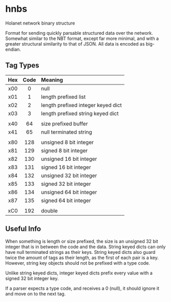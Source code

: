 # hnbs
Holanet network binary structure

Format for sending quickly parsable structured data over the network. Somewhat
similar to the NBT format, except far more minimal, and with a greater
structural similarity to that of JSON. All data is encoded as big-endian.

## Tag Types

| Hex | Code | Meaning                            | 
| :-: | :--: | :------                            |
| x00 | 0    | null                               |
| x01 | 1    | length prefixed list               |
| x02 | 2    | length prefixed integer keyed dict |
| x03 | 3    | length prefixed string keyed dict  |
|     |      |                                    |
| x40 | 64   | size prefixed buffer               |
| x41 | 65   | null terminated string             |
|     |      |                                    |
| x80 | 128  | unsigned 8 bit integer             |
| x81 | 129  | signed 8 bit integer               |
| x82 | 130  | unsigned 16 bit integer            |
| x83 | 131  | signed 16 bit integer              |
| x84 | 132  | unsigned 32 bit integer            |
| x85 | 133  | signed 32 bit integer              |
| x86 | 134  | unsigned 64 bit integer            |
| x87 | 135  | signed 64 bit integer              |
|     |      |                                    |
| xC0 | 192  | double                             |

## Useful Info

When something is length or size prefixed, the size is an unsigned 32 bit
integer that is in between the code and the data. String keyed dicts can only
have null terminated strings as their keys. String keyed dicts also guard twice
the amount of tags as their length, as the first of each pair is a key. However,
string key objects should not be prefixed with a type code.

Unlike string keyed dicts, integer keyed dicts prefix every value with a signed
32 bit integer key.

If a parser expects a type code, and receives a 0 (null), it should ignore it
and move on to the next tag.
